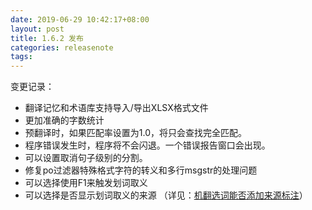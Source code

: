 ```yaml
---
date: 2019-06-29 10:42:17+08:00
layout: post
title: 1.6.2 发布
categories: releasenote
tags: 
---
```


变更记录：

* 翻译记忆和术语库支持导入/导出XLSX格式文件
* 更加准确的字数统计
* 预翻译时，如果匹配率设置为1.0，将只会查找完全匹配。
* 程序错误发生时，程序将不会闪退。一个错误报告窗口会出现。
* 可以设置取消句子级别的分割。
* 修复po过滤器特殊格式字符的转义和多行msgstr的处理问题
* 可以选择使用F1来触发划词取义
* 可以选择是否显示划词取义的来源 （详见：[机翻选词能否添加来源标注](https://github.com/xulihang/BasicCAT/issues/7)）


